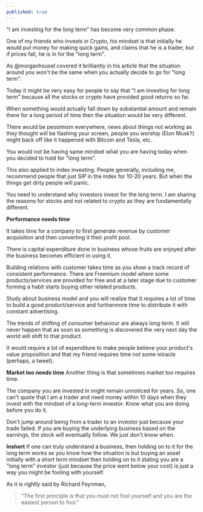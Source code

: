```yaml
---
published: true
---
```

"I am investing for the long term" has become very common phase.

One of my friends who invests in Crypto, his mindset is that initially he would put money for making quick gains, and claims that he is a trader, but if prices fall, he is in for the "long term".

As @morganhousel covered it brilliantly in his article that the situation around you won't be the same when you actually decide to go for "long term".

Today it might be very easy for people to say that "I am investing for long term" because all the stocks or crypto have provided good returns so far.

When something would actually fall down by substantial amount and remain there for a long period of time then the situation would be very different.

There would be pessimism everywhere, news about things not working as they thought will be flashing your screen, people you worship (Elon Musk?) might back off like it happened with Bitcoin and Tesla, etc.

You would not be having same mindset what you are having today when you decided to hold for "long term".

This also applied to index investing. People generally, including me, recommend people that just SIP in the index for 10-20 years. But when the things get dirty people will panic.

You need to understand why investors invest for the long term. I am sharing the reasons for stocks and not related to crypto as they are fundamentally different.

**Performance needs time**

It takes time for a company to first generate revenue by customer acquisition and then converting it their profit pool.

There is capital expenditure done in business whose fruits are enjoyed after the business becomes efficient in using it.

Building relations with customer takes time as you show a track record of consistent performance.
There are Freemium model where some products/services are provided for free and at a later stage due to customer forming a habit starts buying other related products.

Study about business model and you will realize that it requires a lot of time to build a good product/service and furthermore time to distribute it with constant advertising.

The trends of shifting of consumer behaviour are always long term.
It will never happen that as soon as something is discovered the very next day the world will shift to that product.

It would require a lot of expenditure to make people believe your product's value proposition and that my friend requires time not some miracle (perhaps, a tweet).

**Market too needs time**
Another thing is that sometimes market too requires time.

The company you are invested in might remain unnoticed for years. So, one can't quote that I am a trader and need money within 10 days when they invest with the mindset of a long-term investor.
Know what you are doing before you do it.

Don't jump around being from a trader to an investor just because your trade failed.
If you are buying the underlying business based on the earnings, the stock will eventually follow. We just don't know when.

**Inshort**
If one can truly understand a business, then holding on to it for the long term works as you know how the situation is but buying an asset initially with a short term mindset then holding on to it stating you are a "long term" investor (just because the price went below your cost) is just a way you might be fooling with yourself.

As it is rightly said by Richard Feynman,
> "The first principle is that you must not fool yourself and you are the easiest person to fool."
